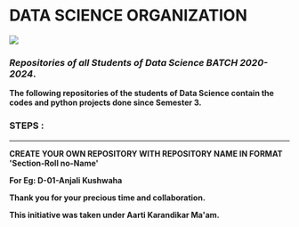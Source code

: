 # DATA SCIENCE ORGANIZATION

<img src="https://miro.medium.com/max/875/1*E1haIGB9K4K89PsFZgm-pw.jpeg" />

### <B>_Repositories of all Students of Data Science BATCH 2020-2024_.<B>



The following repositories of the students of Data Science contain the codes and python projects done since Semester 3.


### STEPS :
<hr>
    CREATE YOUR OWN REPOSITORY WITH REPOSITORY NAME IN FORMAT 'Section-Roll no-Name'

For Eg: D-01-Anjali Kushwaha

Thank you for your precious time and collaboration.

This initiative was taken under Aarti Karandikar Ma'am.